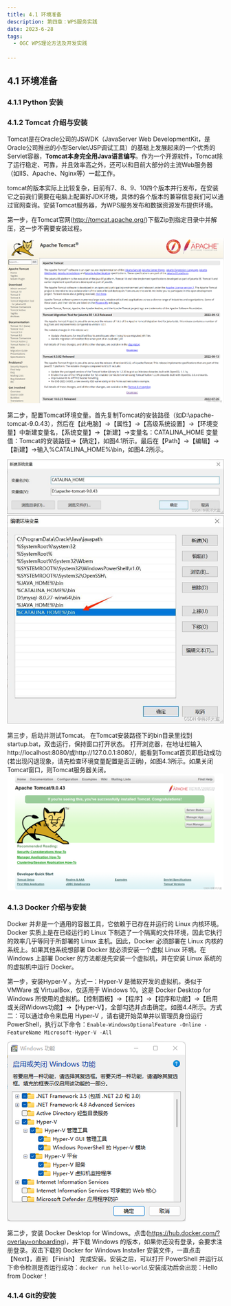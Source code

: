 ```yaml
---
title: 4.1 环境准备
description: 第四章：WPS服务实践
date: 2023-6-28
tags:
  - OGC WPS理论方法及开发实践

---
```


## 4.1 环境准备
### 4.1.1 Python 安装



### 4.1.2  Tomcat 介绍与安装

Tomcat是在Oracle公司的JSWDK（JavaServer Web DevelopmentKit，是Oracle公司推出的小型Servlet/JSP调试工具）的基础上发展起来的一个优秀的Servlet容器，**Tomcat本身完全用Java语言编写**。作为一个开源软件，Tomcat除了运行稳定、可靠，并且效率高之外，还可以和目前大部分的主流Web服务器（如IIS、Apache、Nginx等）一起工作。

tomcat的版本实际上比较复杂，目前有7、8、9、10四个版本并行发布，在安装它之前我们需要在电脑上配置好JDK环境，具体的各个版本的兼容信息我们可以通过官网查询。安装Tomcat服务器，为WPS服务发布和数据资源发布提供环境。

第一步，在Tomcat官网(http://tomcat.apache.org/)下载Zip到指定目录中并解压，这一步不需要安装过程。

![](img/4.1环境准备/img-2023-06-28-19-22-32.png)

第二步，配置Tomcat环境变量。首先复制Tomcat的安装路径（如D:\apache-tomcat-9.0.43），然后在【此电脑】→【属性】→【高级系统设置】→【环境变量】中新建变量名，【系统变量】→【新建】→变量名：CATALINA_HOME  变量值：Tomcat的安装路径→【确定】，如图4.1所示。最后在【Path】→【编辑】→【新建】→输入%CATALINA_HOME%\bin，如图4.2所示。

![](img/4.1环境准备/img-2023-06-28-19-24-29.png)
![](img/4.1环境准备/img-2023-06-28-19-25-27.png)

第三步，启动并测试Tomcat。 在Tomcat安装路径下的bin目录里找到startup.bat，双击运行，保持窗口打开状态。  打开浏览器，在地址栏输入http://localhost:8080/或http://127.0.0.1:8080/，能看到Tomcat首页即启动成功(若出现闪退现象，请先检查环境变量配置是否正确)，如图4.3所示。如果关闭Tomcat窗口，则Tomcat服务器关闭。
![](img/4.1环境准备/img-2023-06-28-19-26-36.png)

### 4.1.3  Docker 介绍与安装

Docker 并非是一个通用的容器工具，它依赖于已存在并运行的 Linux 内核环境。Docker 实质上是在已经运行的 Linux 下制造了一个隔离的文件环境，因此它执行的效率几乎等同于所部署的 Linux 主机。因此，Docker 必须部署在 Linux 内核的系统上。如果其他系统想部署 Docker 就必须安装一个虚拟 Linux 环境。在 Windows 上部署 Docker 的方法都是先安装一个虚拟机，并在安装 Linux 系统的的虚拟机中运行 Docker。

第一步，安装Hyper-V 。方式一：Hyper-V 是微软开发的虚拟机，类似于 VMWare 或 VirtualBox，仅适用于 Windows 10。这是 Docker Desktop for Windows 所使用的虚拟机。【控制面板】→【程序】→【程序和功能】→【启用或关闭Widows功能】→【Hyper-V】，全部勾选并点击确定。如图4.4所示。方式二：可以通过命令来启用 Hyper-V ，请右键开始菜单并以管理员身份运行 PowerShell，执行以下命令：`Enable-WindowsOptionalFeature -Online -FeatureName Microsoft-Hyper-V -All`

![](img/4.1环境准备/img-2023-06-28-19-33-15.png)

第二步，安装 Docker Desktop for Windows。点击(https://hub.docker.com/?overlay=onboarding)，并下载 Windows 的版本，如果你还没有登录，会要求注册登录。双击下载的 Docker for Windows Installer 安装文件，一直点击【Next】，直到 【Finish】 完成安装。安装之后，可以打开 PowerShell 并运行以下命令检测是否运行成功：`docker run hello-world`.安装成功后会出现：Hello from Docker！

### 4.1.4  Git的安装
